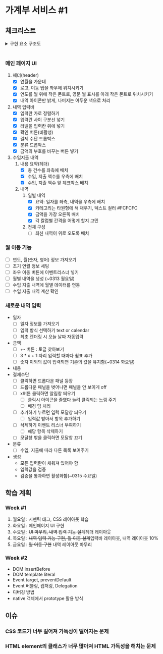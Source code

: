 # 가계부 서비스 #1

## 체크리스트

<details>
<summary>구현 요소 구조도</summary>

![가계부 기능](https://user-images.githubusercontent.com/60080167/223045069-169bbf61-90bb-4807-9d3b-d7a5cefbd2f6.png)
</details>

<br>

### 메인 페이지 UI
1. 헤더(header)
    - [x] 연월을 가운데
    - [x] 로고, 이동 탭을 좌우에 위치시키기
    - [x] 연도를 월 위에 작은 폰트로, 영문 월 표시를 아래 작은 폰트로 위치시키기
    - [x] 내역 아이콘만 밝게, 나머지는 어두운 색으로 처리
2. 내역 입력바
    - [x] 입력란 가로 정렬하기
    - [x] 입력란 사이 구분선 넣기
    - [x] 라벨을 입력칸 위에 넣기
    - [x] 확인 버튼(비활성)
    - [x] 결제 수단 드롭박스
    - [x] 분류 드롭박스
    - [x] 금액의 부호를 바꾸는 버튼 넣기
3. 수입지출 내역
    1. 내용 요약(헤더)
        - [x] 총 건수를 좌측에 배치
        - [x] 수입, 지출 액수를 우측에 배치
        - [x] 수입, 지출 액수 앞 체크박스 배치
    2. 내역
        1. 일별 내역
            - [x] 요약: 일자를 좌측, 내역을 우측에 배치
            - [x] 카테고리는 타원형에 색 채우기, 텍스트 컬러 #FCFCFC
            - [x] 금액을 가장 오른쪽 배치
            - [x] 각 칼럼별 간격을 어떻게 할지 고민
        2. 전체 구성
            - [ ] 최신 내역이 위로 오도록 배치

### 월 이동 기능
- [ ] 연도, 월(숫자, 영어) 정보 가져오기
- [ ] 초기 연월 정보 세팅
- [ ] 좌우 이동 버튼에 이벤트리스너 넣기
- [ ] 월별 내역을 생성 (~0313 월요일)
- [ ] 수입 지출 내역에 월별 데이터를 연동
- [ ] 수입 지출 내역 계산 확인

### 새로운 내역 입력
- 일자
    - [ ] 일자 정보를 가져오기
    - [ ] 입력 방식 선택하기 text or calendar 
    - [ ] 최초 렌더링 시 오늘 날짜 자동입력
- 금액
    - [ ] +- 버튼 : 토글 찾아보기
    - [ ] 3 * x + 1 자리 입력할 때마다 쉼표 추가
    - [ ] 숫자 이외의 값이 입력되면 기존의 값을 유지함(~0314 화요일)
- 내용
- 결제수단
    - [ ] 클릭하면 드롭다운 패널 등장
    - [ ] 드롭다운 패널을 벗어나면 패널을 안 보이게 off
    - [ ] x버튼 클릭하면 알림창 띄우기
        - [ ] 클릭시 아이콘을 줄였다 늘려 클릭되는 느낌 주기
        - [ ] 배경 딤 처리
    - [ ] 추가하기 누르면 입력 모달창 띄우기
      - [ ] 입력값 받아서 항목 추가하기
    - [ ] 삭제하기 이벤트 리스너 부여하기
      - [ ] 해당 항목 삭제하기
    - [ ] 모달창 밖을 클릭하면 모달창 끄기
- 분류
    - [ ] 수입, 지출에 따라 다른 목록 보여주기
- 생성
  - 모든 입력란이 채워져 있어야 함
  - 입력값을 검증
  - 검증을 통과하면 활성화함(~0315 수요일)

## 학습 계획

### Week #1

1. 월요일 : 시멘틱 태그, CSS 레이아웃 학습
2. 화요일 : 메인페이지 UI 구현
3. 수요일 : ~~UI 마무리, 내역 입력 기능 설계~~헤더 레이아웃
4. 목요일 : ~~내역 입력 기능 구현, 월 이동 설계~~입력바 레이아웃, 내역 레이아웃 10%
5. 금요일 : ~~월 이동 구현~~ 내역 레이아웃 마무리

### Week #2

- DOM insertBefore
- DOM template literal
- Event target, preventDefault
- Event 버블링, 캡처링, Delegation
- 디버깅 방법
- native 객체에서 prototype 활용 방식

## 이슈

### CSS 코드가 너무 길어져 가독성이 떨어지는 문제

### HTML element의 클래스가 너무 많아져 HTML 가독성을 해치는 문제
